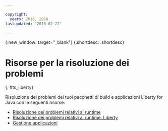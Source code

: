 ```yaml
---

copyright:
  years: 2016, 2018
lastupdated: "2018-02-22"

---
```


{:new_window: target="_blank"}
{:shortdesc: .shortdesc}

# Risorse per la risoluzione dei problemi
{: #ts_liberty}

Risoluzione dei problemi dei tuoi pacchetti di build e applicazioni Liberty for Java con le seguenti risorse:

* [Risoluzione dei problemi relativi ai runtime](../common/ts_runtimes.html#runtimes)
* [Risoluzione dei problemi relativi ai runtime: Liberty](../common/ts_runtimes.html#ts_liberty)
* [Gestione applicazioni](../common/app_mng.html)
